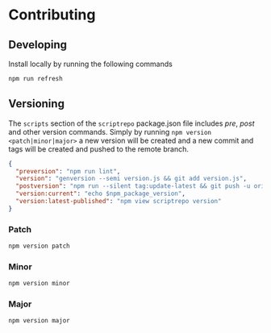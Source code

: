 # Contributing

## Developing

Install locally by running the following commands

```sh
npm run refresh
```

## Versioning

The `scripts` section of the `scriptrepo` package.json file includes _pre_, _post_ and other version commands. Simply by running `npm version <patch|minor|major>` a new version will be created and a new commit and tags will be created and pushed to the remote branch.

```json
{
  "preversion": "npm run lint",
  "version": "genversion --semi version.js && git add version.js",
  "postversion": "npm run --silent tag:update-latest && git push -u origin $(git rev-parse --abbrev-ref HEAD) && git push --follow-tags",
  "version:current": "echo $npm_package_version",
  "version:latest-published": "npm view scriptrepo version"
}
```

### Patch

```sh
npm version patch
```

### Minor

```sh
npm version minor
```

### Major

```sh
npm version major
```
